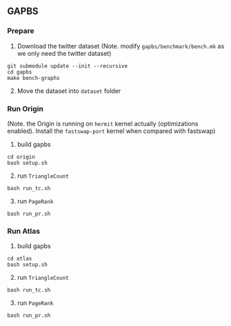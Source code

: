 ## GAPBS

### Prepare
1. Download the twitter dataset (Note. modify `gapbs/benchmark/bench.mk` as we only need the twitter dataset)
```
git submodule update --init --recursive
cd gapbs
make bench-graphs
```
2. Move the dataset into `dataset` folder

### Run Origin
(Note. the Origin is running on `hermit` kernel actually (optimizations enabled). Install the `fastswap-port` kernel when compared with fastswap)
1. build gapbs
```
cd origin
bash setup.sh
```
2. run `TriangleCount`
```
bash run_tc.sh
```
3. run `PageRank`
```
bash run_pr.sh
```

### Run Atlas
1. build gapbs
```
cd atlas
bash setup.sh
```
2. run `TriangleCount`
```
bash run_tc.sh
```
3. run `PageRank`
```
bash run_pr.sh
```
